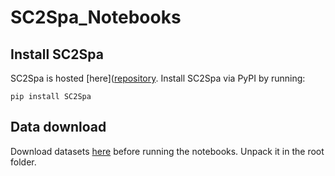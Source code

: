 # SC2Spa_Notebooks

## Install SC2Spa
SC2Spa is hosted [here]([repository](https://github.com/linbuliao/SC2Spa).
Install SC2Spa via PyPI by running:
```
pip install SC2Spa
```

## Data download
Download datasets [here](https://drive.google.com/file/d/1DA6r3xnqGX8E-dxBvE35618nmMJZHH8g/view?usp=sharing) before running the notebooks. Unpack it in the root folder.
